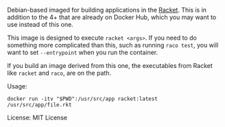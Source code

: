 Debian-based imaged for building applications in the
[Racket](http://racket-lang.org). This is in addition to the 4+ that are already
on Docker Hub, which you may want to use instead of this one.

This image is designed to execute `racket <args>`. If you need to do something
more complicated than this, such as running `raco test`, you will want to set
`--entrypoint` when you run the container. 

If you build an image derived from this one, the executables from Racket like
`racket` and `raco`, are on the path. 

Usage: 
```
docker run -itv "$PWD":/usr/src/app racket:latest /usr/src/app/file.rkt
```


License: 
MIT License
